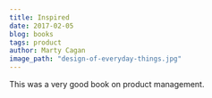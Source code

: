 ```yaml
---
title: Inspired
date: 2017-02-05
blog: books
tags: product
author: Marty Cagan
image_path: "design-of-everyday-things.jpg"
---
```


This was a very good book on product management.

